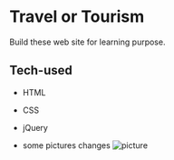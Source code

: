 # Travel or Tourism
Build these web site for learning purpose.
## Tech-used 
* HTML
* CSS
* jQuery

* some pictures changes
![picture](https://github.com/Khiladi19/Travel-and-Tourism/assets/112451686/1fb882c8-8fec-40dd-a9e8-3e278f3001ad)

